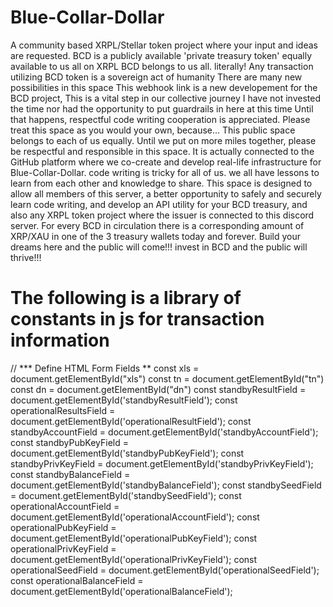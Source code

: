 # Blue-Collar-Dollar
A community based XRPL/Stellar token project where your input and ideas are requested. 
BCD is a publicly available 'private treasury token' equally available to us all on XRPL
BCD belongs to us all. literally!
Any transaction utilizing BCD token is a sovereign act of humanity
There are many new possibilities in this space
This webhook link is a new developement for the BCD project, This is a vital step in our collective journey
I have not invested the time nor had the opportunity to put guardrails in here at this time
Until that happens, respectful code writing cooperation is appreciated.
Please treat this space as you would your own, because... This public space belongs to each of us equally.
Until we put on more miles together, please be respectful and responsible in this space. 
It is actually connected to the GitHub platform where we co-create and develop real-life infrastructure for Blue-Collar-Dollar.
code writing is tricky for all of us. we all have lessons to learn from each other and knowledge to share.
This space is designed to allow all members of this server, a better opportunity to safely and securely learn code writing,
and develop an API utility for your BCD treasury, and also any XRPL token project where the issuer is connected to this discord server.
For every BCD in circulation there is a corresponding amount of XRP/XAU in one of the 3 treasury wallets today and forever.
Build your dreams here and the public will come!!!
invest in BCD and the public will thrive!!!

# The following is a library of constants in js for transaction information

// *** Define HTML Form Fields **
const xls = document.getElementById("xls")
const tn = document.getElementById("tn")
const dn = document.getElementById("dn")
const standbyResultField = document.getElementById('standbyResultField');
const operationalResultsField = document.getElementById('operationalResultField');
const standbyAccountField = document.getElementById('standbyAccountField');
const standbyPubKeyField = document.getElementById('standbyPubKeyField');
const standbyPrivKeyField = document.getElementById('standbyPrivKeyField');
const standbyBalanceField = document.getElementById('standbyBalanceField');
const standbySeedField = document.getElementById('standbySeedField');
const operationalAccountField = document.getElementById('operationalAccountField');
const operationalPubKeyField = document.getElementById('operationalPubKeyField');
const operationalPrivKeyField = document.getElementById('operationalPrivKeyField');
const operationalSeedField = document.getElementById('operationalSeedField');
const operationalBalanceField = document.getElementById('operationalBalanceField');
